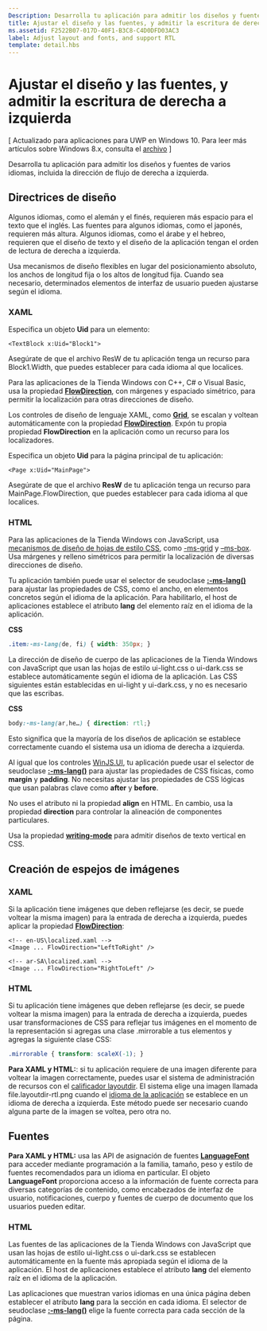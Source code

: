 ```yaml
---
Description: Desarrolla tu aplicación para admitir los diseños y fuentes de varios idiomas, incluida la dirección de flujo de derecha a izquierda.
title: Ajustar el diseño y las fuentes, y admitir la escritura de derecha a izquierda
ms.assetid: F2522B07-017D-40F1-B3C8-C4D0DFD03AC3
label: Adjust layout and fonts, and support RTL
template: detail.hbs
---
```


# Ajustar el diseño y las fuentes, y admitir la escritura de derecha a izquierda


\[ Actualizado para aplicaciones para UWP en Windows 10. Para leer más artículos sobre Windows 8.x, consulta el [archivo](http://go.microsoft.com/fwlink/p/?linkid=619132) \]


Desarrolla tu aplicación para admitir los diseños y fuentes de varios idiomas, incluida la dirección de flujo de derecha a izquierda.

## <span id="Layout_guidelines"></span><span id="layout_guidelines"></span><span id="LAYOUT_GUIDELINES"></span>Directrices de diseño


Algunos idiomas, como el alemán y el finés, requieren más espacio para el texto que el inglés. Las fuentes para algunos idiomas, como el japonés, requieren más altura. Algunos idiomas, como el árabe y el hebreo, requieren que el diseño de texto y el diseño de la aplicación tengan el orden de lectura de derecha a izquierda.

Usa mecanismos de diseño flexibles en lugar del posicionamiento absoluto, los anchos de longitud fija o los altos de longitud fija. Cuando sea necesario, determinados elementos de interfaz de usuario pueden ajustarse según el idioma.

### <span id="XAML"></span><span id="xaml"></span>XAML

Especifica un objeto **Uid** para un elemento:

```XAML
<TextBlock x:Uid="Block1">
```

Asegúrate de que el archivo ResW de tu aplicación tenga un recurso para Block1.Width, que puedes establecer para cada idioma al que localices.

Para las aplicaciones de la Tienda Windows con C++, C\# o Visual Basic, usa la propiedad [**FlowDirection**](https://msdn.microsoft.com/library/windows/apps/br208716), con márgenes y espaciado simétrico, para permitir la localización para otras direcciones de diseño.

Los controles de diseño de lenguaje XAML, como [**Grid**](https://msdn.microsoft.com/library/windows/apps/br242704), se escalan y voltean automáticamente con la propiedad [**FlowDirection**](https://msdn.microsoft.com/library/windows/apps/br208716). Expón tu propia propiedad **FlowDirection** en la aplicación como un recurso para los localizadores.

Especifica un objeto **Uid** para la página principal de tu aplicación:

```XAML
<Page x:Uid="MainPage">
```

Asegúrate de que el archivo **ResW** de tu aplicación tenga un recurso para MainPage.FlowDirection, que puedes establecer para cada idioma al que localices.

### <span id="HTML"></span><span id="html"></span>HTML

Para las aplicaciones de la Tienda Windows con JavaScript, usa [mecanismos de diseño de hojas de estilo CSS](https://msdn.microsoft.com/library/ms531209), como [-ms-grid](https://msdn.microsoft.com/en-us/library/windows/apps/hh465453.aspx#g_section) y [–ms-box](https://msdn.microsoft.com/en-us/library/windows/apps/hh465453.aspx#f_section). Usa márgenes y relleno simétricos para permitir la localización de diversas direcciones de diseño.

Tu aplicación también puede usar el selector de seudoclase [**:-ms-lang()**](https://msdn.microsoft.com/library/cc848867) para ajustar las propiedades de CSS, como el ancho, en elementos concretos según el idioma de la aplicación. Para habilitarlo, el host de aplicaciones establece el atributo **lang** del elemento raíz en el idioma de la aplicación.

**CSS**
```CSS
.item:-ms-lang(de, fi) { width: 350px; }
```

La dirección de diseño de cuerpo de las aplicaciones de la Tienda Windows con JavaScript que usan las hojas de estilo ui-light.css o ui-dark.css se establece automáticamente según el idioma de la aplicación. Las CSS siguientes están establecidas en ui-light y ui-dark.css, y no es necesario que las escribas.

**CSS**
```CSS
body:-ms-lang(ar,he…) { direction: rtl;}
```

Esto significa que la mayoría de los diseños de aplicación se establece correctamente cuando el sistema usa un idioma de derecha a izquierda.

Al igual que los controles [WinJS.UI](https://msdn.microsoft.com/library/windows/apps/br229782), tu aplicación puede usar el selector de seudoclase [**:-ms-lang()**](https://msdn.microsoft.com/library/cc848867) para ajustar las propiedades de CSS físicas, como **margin** y **padding**. No necesitas ajustar las propiedades de CSS lógicas que usan palabras clave como **after** y **before**.

No uses el atributo ni la propiedad **align** en HTML. En cambio, usa la propiedad **direction** para controlar la alineación de componentes particulares.

Usa la propiedad [**writing-mode**](https://msdn.microsoft.com/library/ms531187) para admitir diseños de texto vertical en CSS.

## <span id="Mirroring_images"></span><span id="mirroring_images"></span><span id="MIRRORING_IMAGES"></span>Creación de espejos de imágenes


### <span id="XAML"></span><span id="xaml"></span>XAML

Si la aplicación tiene imágenes que deben reflejarse (es decir, se puede voltear la misma imagen) para la entrada de derecha a izquierda, puedes aplicar la propiedad [**FlowDirection**](https://msdn.microsoft.com/library/windows/apps/br208716):

```XAML
<!-- en-US\localized.xaml -->
<Image ... FlowDirection="LeftToRight" />

<!-- ar-SA\localized.xaml -->
<Image ... FlowDirection="RightToLeft" />
```

### <span id="HTML"></span><span id="html"></span>HTML

Si tu aplicación tiene imágenes que deben reflejarse (es decir, se puede voltear la misma imagen) para la entrada de derecha a izquierda, puedes usar transformaciones de CSS para reflejar tus imágenes en el momento de la representación si agregas una clase .mirrorable a tus elementos y agregas la siguiente clase CSS:

```CSS
.mirrorable { transform: scaleX(-1); }
```

**Para XAML y HTML:**: si tu aplicación requiere de una imagen diferente para voltear la imagen correctamente, puedes usar el sistema de administración de recursos con el [calificador layoutdir](https://msdn.microsoft.com/library/windows/apps/xaml/hh965324). El sistema elige una imagen llamada file.layoutdir-rtl.png cuando el [idioma de la aplicación](manage-language-and-region.md) se establece en un idioma de derecha a izquierda. Este método puede ser necesario cuando alguna parte de la imagen se voltea, pero otra no.

## <span id="Fonts"></span><span id="fonts"></span><span id="FONTS"></span>Fuentes


**Para XAML y HTML:** usa las API de asignación de fuentes [**LanguageFont**](https://msdn.microsoft.com/library/windows/apps/br206864) para acceder mediante programación a la familia, tamaño, peso y estilo de fuentes recomendados para un idioma en particular. El objeto **LanguageFont** proporciona acceso a la información de fuente correcta para diversas categorías de contenido, como encabezados de interfaz de usuario, notificaciones, cuerpo y fuentes de cuerpo de documento que los usuarios pueden editar.

### <span id="HTML"></span><span id="html"></span>HTML

Las fuentes de las aplicaciones de la Tienda Windows con JavaScript que usan las hojas de estilo ui-light.css o ui-dark.css se establecen automáticamente en la fuente más apropiada según el idioma de la aplicación. El host de aplicaciones establece el atributo **lang** del elemento raíz en el idioma de la aplicación.

Las aplicaciones que muestran varios idiomas en una única página deben establecer el atributo **lang** para la sección en cada idioma. El selector de seudoclase [**:-ms-lang()**](https://msdn.microsoft.com/library/cc848867) elige la fuente correcta para cada sección de la página.

 

 





<!--HONumber=Mar16_HO4-->


